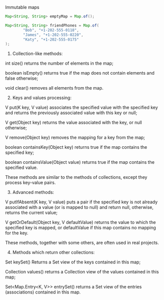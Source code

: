 Immutable maps
```java
Map<String, String> emptyMap = Map.of();

Map<String, String> friendPhones = Map.of(
        "Bob", "+1-202-555-0118",
        "James", "+1-202-555-0220",
        "Katy", "+1-202-555-0175"
);
```
1) Collection-like methods:

int size() returns the number of elements in the map;

boolean isEmpty() returns true if the map does not contain elements and false otherwise;

void clear() removes all elements from the map.

2) Keys and values processing:

V put(K key, V value) associates the specified value with the specified key and returns the previously associated value with this key or null;

V get(Object key) returns the value associated with the key, or null otherwise;

V remove(Object key) removes the mapping for a key from the map;

boolean containsKey(Object key) returns true if the map contains the specified key;

boolean containsValue(Object value) returns true if the map contains the specified value.

These methods are similar to the methods of collections, except they process key-value pairs.

3) Advanced methods:

V putIfAbsent(K key, V value) puts a pair if the specified key is not already associated with a value (or is mapped to null) and return null, otherwise, returns the current value;

V getOrDefault(Object key, V defaultValue) returns the value to which the specified key is mapped, or defaultValue if this map contains no mapping for the key.

These methods, together with some others, are often used in real projects.

4) Methods which return other collections:

Set<K> keySet() Returns a Set view of the keys contained in this map;

Collection<V> values() returns a Collection view of the values contained in this map;

Set<Map.Entry<K, V>> entrySet() returns a Set view of the entries (associations) contained in this map.